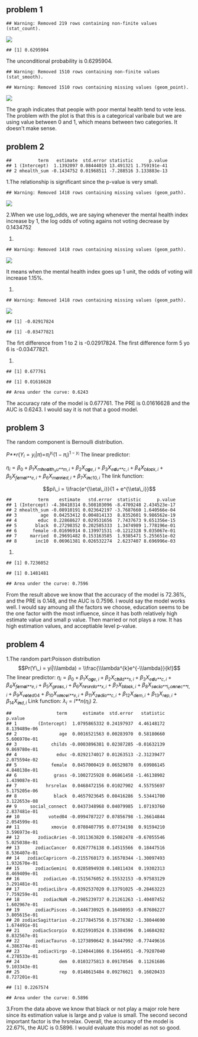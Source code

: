 problem 1
---------

    ## Warning: Removed 219 rows containing non-finite values (stat_count).

![](ps6_files/figure-markdown_strict/unnamed-chunk-1-1.png)

    ## [1] 0.6295904

The unconditional probability is 0.6295904.

    ## Warning: Removed 1510 rows containing non-finite values (stat_smooth).

    ## Warning: Removed 1510 rows containing missing values (geom_point).

![](ps6_files/figure-markdown_strict/unnamed-chunk-3-1.png)

The graph indicates that people with poor mental health tend to vote
less. The problem with the plot is that this is a categorical varibale
but we are using value between 0 and 1, which means between two
categories. It doesn't make sense.

problem 2
---------

    ##          term   estimate  std.error statistic      p.value
    ## 1 (Intercept)  1.1392097 0.08444019 13.491321 1.759191e-41
    ## 2 mhealth_sum -0.1434752 0.01968511 -7.288516 3.133883e-13

1.The relationship is significant since the p-value is very small.

    ## Warning: Removed 1418 rows containing missing values (geom_path).

![](ps6_files/figure-markdown_strict/unnamed-chunk-5-1.png)

2.When we use log\_odds, we are saying whenever the mental health index
increase by 1, the log odds of voting agains not voting decrease by
0.1434752

1.  

<!-- -->

    ## Warning: Removed 1418 rows containing missing values (geom_path).

![](ps6_files/figure-markdown_strict/unnamed-chunk-6-1.png)

It means when the mental health index goes up 1 unit, the odds of voting
will increase 1.15%.

1.  

<!-- -->

    ## Warning: Removed 1418 rows containing missing values (geom_path).

![](ps6_files/figure-markdown_strict/unnamed-chunk-7-1.png)

    ## [1] -0.02917824

    ## [1] -0.03477821

The firt difference from 1 to 2 is -0.02917824. The first difference
form 5 yo 6 is -0.03477821.

1.  

<!-- -->

    ## [1] 0.677761

    ## [1] 0.01616628

    ## Area under the curve: 0.6243

The accuracy rate of the model is 0.677761. The PRE is 0.01616628 and
the AUC is 0.6243. I would say it is not that a good model.

problem 3
---------

The random component is Bernoulli distribution.

*P**r*(*Y*<sub>*i*</sub> = *y*<sub>*i*</sub>|*π*)=*π*<sub>*i*</sub><sup>*y*<sub>*i*</sub></sup>(1 − *π*<sub>*i*</sub>)<sup>1 − *y*<sub>*i*</sub></sup>
 The linear predictor:

*η*<sub>*i*</sub> = *β*<sub>0</sub> + *β*<sub>1</sub>*X*<sub>*m**h**e**a**l**t**h*<sub>*s*</sub>*u**m*, *i*</sub> + *β*<sub>2</sub>*X*<sub>*a**g**e*, *i*</sub> + *β*<sub>3</sub>*X*<sub>*e**d**u**c*, *i*</sub> + *β*<sub>4</sub>*X*<sub>*b**l**a**c**k*, *i*</sub> + *β*<sub>5</sub>*X*<sub>*f**e**m**a**l**e*, *i*</sub> + *β*<sub>6</sub>*X*<sub>*m**a**r**r**i**e**d*, *i*</sub> + *β*<sub>7</sub>*X*<sub>*i**n**c*10, *i*</sub>
 The link function:

$$pi\_i = \\frac{e^{\\eta\_i}}{1 + e^{\\eta\_i}}$$

    ##          term    estimate   std.error  statistic      p.value
    ## 1 (Intercept) -4.30410314 0.508103096 -8.4709248 2.434523e-17
    ## 2 mhealth_sum -0.08910191 0.023642197 -3.7687660 1.640566e-04
    ## 3         age  0.04253412 0.004814133  8.8352601 9.986562e-19
    ## 4        educ  0.22868627 0.029531656  7.7437673 9.651356e-15
    ## 5       black  0.27298352 0.202585333  1.3474989 1.778196e-01
    ## 6      female -0.01696914 0.139971531 -0.1212328 9.035067e-01
    ## 7     married  0.29691482 0.153163585  1.9385471 5.255651e-02
    ## 8       inc10  0.06961381 0.026532274  2.6237407 8.696996e-03

1.  

<!-- -->

    ## [1] 0.7236052

    ## [1] 0.1481481

    ## Area under the curve: 0.7596

From the result above we know that the accuracy of the model is 72.36%,
and the PRE is 0.148, and the AUC is 0.7596. I would say the model works
well. I would say amoung all the factors we choose, education seems to
be the one factor with the most influence, since it has both relatively
high estimate value and small p value. Then married or not plays a row.
It has high estimation values, and acceptiable level p-value.

problem 4
---------

1.The random part:Poisson distribution
$$Pr(Y\_i = yi|\\lambda) = \\frac{\\lambda^{k}e^{-\\lambda}}{k!}$$
 The linear predictor:
*η*<sub>*i*</sub> = *β*<sub>0</sub> + *β*<sub>1</sub>*X*<sub>*a**g**e*, *i*</sub> + *β*<sub>2</sub>*X*<sub>*c**h**i**l**d**s*, *i*</sub> + *β*<sub>3</sub>*X*<sub>*e**d**u**c*, *i*</sub> + *β*<sub>4</sub>*X*<sub>*f**e**m**a**l**e*, *i*</sub> + *β*<sub>5</sub>*X*<sub>*g**r**a**s**s*, *i*</sub> + *β*<sub>6</sub>*X*<sub>*h**r**s**r**e**l**a**x*, *i*</sub> + *β*<sub>7</sub>*X*<sub>*b**l**a**c**k*, *i*</sub> + *β*<sub>8</sub>*X*<sub>*s**o**c**i**a**l*<sub>*c*</sub>*o**n**n**e**c**t*, *i*</sub> + *β*<sub>9</sub>*X*<sub>*v**o**t**e**d*04</sub> + *β*<sub>10</sub>*X*<sub>*x**m**o**v**i**e*, *i*</sub> + *β*<sub>11</sub>*X*<sub>*z**o**d**i**a**c*, *i*</sub> + *β*<sub>12</sub>*X*<sub>*d**e**m*, *i*</sub> + *β*<sub>13</sub>*X*<sub>*r**e**p*, *i*</sub> + *β*<sub>14</sub>*X*<sub>*i**n**d*, *i*</sub>
 Link function:
*λ*<sub>*i*</sub> = *l**n*(*η*<sub>*i*</sub>)
 2.

    ##                 term      estimate  std.error   statistic      p.value
    ## 1        (Intercept)  1.0795865332 0.24197937  4.46148172 8.139489e-06
    ## 2                age  0.0016521563 0.00283970  0.58180660 5.606970e-01
    ## 3             childs -0.0003896381 0.02387285 -0.01632139 9.869780e-01
    ## 4               educ -0.0292174017 0.01263513 -2.31239477 2.075594e-02
    ## 5             female  0.0457000419 0.06529870  0.69986145 4.840138e-01
    ## 6              grass -0.1002725928 0.06861458 -1.46138902 1.439087e-01
    ## 7           hrsrelax  0.0468472156 0.01027902  4.55755697 5.175205e-06
    ## 8              black  0.4657923645 0.08416286  5.53441700 3.122653e-08
    ## 9     social_connect  0.0437348968 0.04079985  1.07193760 2.837481e-01
    ## 10           voted04 -0.0994787227 0.07856798 -1.26614844 2.054599e-01
    ## 11            xmovie  0.0708407795 0.07734198  0.91594210 3.596973e-01
    ## 12       zodiacAries -0.1011363820 0.15082478 -0.67055546 5.025038e-01
    ## 13      zodiacCancer  0.0267776138 0.14515566  0.18447516 8.536407e-01
    ## 14   zodiacCapricorn -0.2155760173 0.16570344 -1.30097493 1.932670e-01
    ## 15      zodiacGemini  0.0285894938 0.14811434  0.19302313 8.469409e-01
    ## 16         zodiacLeo -0.1515676052 0.15532153 -0.97583129 3.291481e-01
    ## 17       zodiacLibra -0.0392537020 0.13791025 -0.28463223 7.759259e-01
    ## 18         zodiacNaN -0.2985239737 0.21261263 -1.40407452 1.602967e-01
    ## 19      zodiacPisces -0.1446730925 0.16498953 -0.87686227 3.805615e-01
    ## 20 zodiacSagittarius -0.2177845756 0.15776382 -1.38044690 1.674491e-01
    ## 21     zodiacScorpio  0.0225910524 0.15384596  0.14684202 8.832567e-01
    ## 22      zodiacTaurus -0.1273890642 0.16447992 -0.77449616 4.386374e-01
    ## 23       zodiacVirgo -0.1240441866 0.15644951 -0.79287040 4.278533e-01
    ## 24               dem  0.0103275813 0.09170546  0.11261686 9.103343e-01
    ## 25               rep  0.0148615484 0.09276621  0.16020433 8.727201e-01

    ## [1] 0.2267574

    ## Area under the curve: 0.5896

3.From the data above we know that black or not play a major role here
since its estimation value is large and p value is small. The second
second important factor is the hrsrelax. Overall, the accuracy of the
model is 22.67%, the AUC is 0.5896. I would evaluate this model as not
so good.
